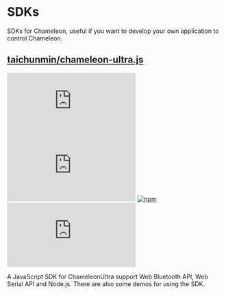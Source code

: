 # SDKs

SDKs for Chameleon, useful if you want to develop your own application to control Chameleon.

## [taichunmin/chameleon-ultra.js](https://github.com/taichunmin/chameleon-ultra.js)

[![GitHub Repo stars](https://img.shields.io/github/stars/taichunmin/chameleon-ultra.js?logo=github)](https://github.com/taichunmin/chameleon-ultra.js/stargazers)
[![GitHub issues](https://img.shields.io/github/issues/taichunmin/chameleon-ultra.js)](https://github.com/taichunmin/chameleon-ultra.js/issues)
[![npm](https://img.shields.io/npm/v/chameleon-ultra.js.svg?logo=npm)](https://www.npmjs.org/package/chameleon-ultra.js)
[![MIT License](https://img.shields.io/github/license/taichunmin/chameleon-ultra.js)](https://github.com/taichunmin/chameleon-ultra.js/blob/master/LICENSE)

A JavaScript SDK for ChameleonUltra support Web Bluetooth API, Web Serial API and Node.js. There are also some demos for using the SDK.